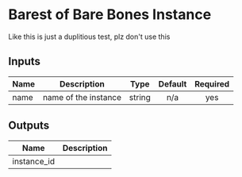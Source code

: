 # Barest of Bare Bones Instance

Like this is just a duplitious test, plz don't use this

## Inputs

| Name | Description | Type | Default | Required |
|------|-------------|:----:|:-----:|:-----:|
| name | name of the instance | string | n/a | yes |

## Outputs

| Name | Description |
|------|-------------|
| instance\_id |  |

